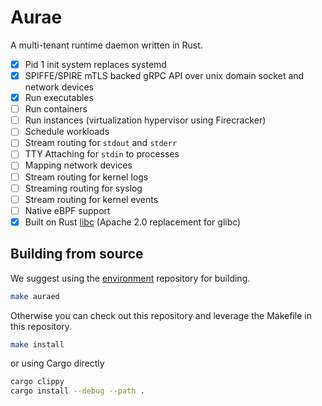# Aurae

A multi-tenant runtime daemon written in Rust.

 - [X] Pid 1 init system replaces systemd
 - [X] SPIFFE/SPIRE mTLS backed gRPC API over unix domain socket and network devices
 - [X] Run executables
 - [ ] Run containers
 - [ ] Run instances (virtualization hypervisor using Firecracker)
 - [ ] Schedule workloads
 - [ ] Stream routing for `stdout` and `stderr`
 - [ ] TTY Attaching for `stdin` to processes
 - [ ] Mapping network devices
 - [ ] Stream routing for kernel logs
 - [ ] Streaming routing for syslog
 - [ ] Stream routing for kernel events
 - [ ] Native eBPF support
 - [X] Built on Rust [libc](https://github.com/rust-lang/libc) (Apache 2.0 replacement for glibc)

## Building from source

We suggest using the [environment](https://github.com/aurae-runtime/environment) repository for building.

```bash
make auraed
```

Otherwise you can check out this repository and leverage the Makefile in this repository.


```bash
make install
```

or using Cargo directly

```bash
cargo clippy
cargo install --debug --path .
```


